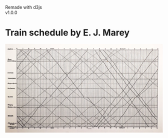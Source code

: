 Remade with d3js  
v1.0.0

# Train schedule by E. J. Marey

![Marey train schedule 1885](assets/marey-train-timetable-1885.webp)